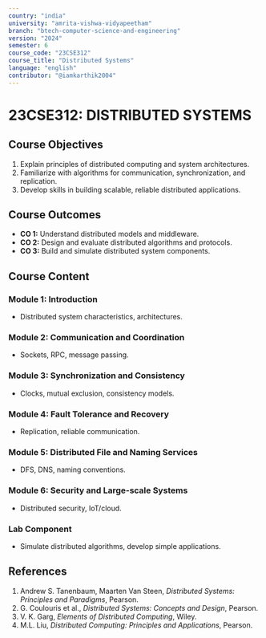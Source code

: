 ```yaml
---
country: "india"
university: "amrita-vishwa-vidyapeetham"
branch: "btech-computer-science-and-engineering"
version: "2024"
semester: 6
course_code: "23CSE312"
course_title: "Distributed Systems"
language: "english"
contributor: "@iamkarthik2004"
---
```


# 23CSE312: DISTRIBUTED SYSTEMS

## Course Objectives
1. Explain principles of distributed computing and system architectures.
2. Familiarize with algorithms for communication, synchronization, and replication.
3. Develop skills in building scalable, reliable distributed applications.

## Course Outcomes
* **CO 1:** Understand distributed models and middleware.
* **CO 2:** Design and evaluate distributed algorithms and protocols.
* **CO 3:** Build and simulate distributed system components.

## Course Content

### Module 1: Introduction
* Distributed system characteristics, architectures.

### Module 2: Communication and Coordination
* Sockets, RPC, message passing.

### Module 3: Synchronization and Consistency
* Clocks, mutual exclusion, consistency models.

### Module 4: Fault Tolerance and Recovery
* Replication, reliable communication.

### Module 5: Distributed File and Naming Services
* DFS, DNS, naming conventions.

### Module 6: Security and Large-scale Systems
* Distributed security, IoT/cloud.

### Lab Component
* Simulate distributed algorithms, develop simple applications.

## References
1. Andrew S. Tanenbaum, Maarten Van Steen, *Distributed Systems: Principles and Paradigms*, Pearson.
2. G. Coulouris et al., *Distributed Systems: Concepts and Design*, Pearson.
3. V. K. Garg, *Elements of Distributed Computing*, Wiley.
4. M.L. Liu, *Distributed Computing: Principles and Applications*, Pearson.
